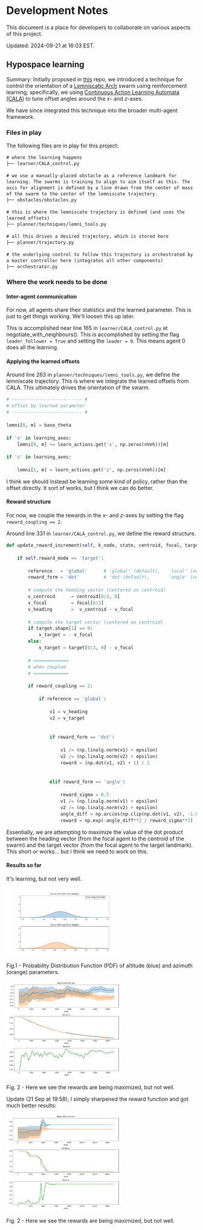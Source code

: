 # Development Notes

This document is a place for developers to collaborate on various aspects of this project.

Updated: 2024-09-21 at 16:03 EST.

## Hypospace learning

Summary: Initially proposed in [this](https://github.com/tjards/hypospace_learning) repo, we introduced a technique for control the orientation of a [Lemniscatic Arch](https://ieeexplore.ieee.org/document/9931405) swarm using reinforcement learning; specifically, we using [Continuous Action Learning Automata (CALA)](https://github.com/tjards/continuous_action_learning_automata) to tune offset angles around the $x$- and $z$-axes. 

We have since integrated this technique into the broader multi-agent framework. 

### Files in play

The following files are in play for this project:

```
# where the learning happens       
├── learner/CALA_control.py 

# we use a manually-placed obstacle as a reference landmark for learning. The swarms is training to align to aim itself as this. The axis for alignment is defined by a line drawn from the center of mass of the swarm to the center of the lemniscate trajectory.          
├── obstacles/obstacles.py

# this is where the lemniscate trajectory is defined (and uses the learned offsets)
├── planner/techniques/lemni_tools.py                 

# all this drives a desired trajectory, which is stored here 
├── planner/trajectory.py        

# the underlying control to follow this trajectory is orchestrated by a master controller here (integrates all other components)
├── orchestrator.py         
```

### Where the work needs to be done

#### Inter-agent communication

For now, all agents share their statistics and the learned parameter. This is just to get things working. We'll loosen this up later.

This is accomplished near line 165 in `learner/CALA_control.py` at negotiate_with_neighbours(). This is accomplished by setting the flag `leader_follower = True` and setting the `leader = 0`. This means agent 0 does all the learning. 

#### Applying the learned offsets

Around line 263 in `planner/techniques/lemni_tools.py`, we define the lemniscate trajectory. This is where we integrate the learned offsets from CALA. This ultimately drives the orientation of the swarm.

```python
# -------------------------- #
# offset by learned parameter
# -------------------------- #

lemni[0, m] = base_theta  

if 'x' in learning_axes:
    lemni[0, m] += learn_actions.get('x', np.zeros(nVeh))[m]
    
if 'z' in learning_axes:

    lemni[1, m] = learn_actions.get('z', np.zeros(nVeh))[m]

```

I think we should instead be learning some kind of policy, rather than the offset directly. It sort of works, but I think we can do better.

#### Reward structure

For now, we couple the rewards in the $x$- and $z$-axes by setting the flag `reward_coupling == 2`. 

Around line 331 in `learner/CALA_control.py`, we define the reward structure. 

```python
def update_reward_increment(self, k_node, state, centroid, focal, target, mode):
    
    if self.reward_mode == 'target':
        
        reference   = 'global'      # 'global' (default),   'local' (not working yet)
        reward_form = 'dot'         # 'dot'(default),       'angle' (not working yet)
        
        # compute the heading vector (centered on centroid)
        v_centroid      = centroid[0:3, 0]
        v_focal         = focal[0:3]
        v_heading       =  v_centroid - v_focal
        
        # compute the target vector (centered on centroid)
        if target.shape[1] == 0:
            v_target = - v_focal
        else:
            v_target = target[0:3, 0] - v_focal
        
        # =============
        # when coupled
        # =============
        
        if reward_coupling == 2:
            
            if reference == 'global':
                
                v1 = v_heading
                v2 = v_target
    
                
                if reward_form == 'dot':
    
                    v1 /= (np.linalg.norm(v1) + epsilon)
                    v2 /= (np.linalg.norm(v2) + epsilon)
                    reward = (np.dot(v1, v2) + 1) / 2


                elif reward_form == 'angle':
                    
                    reward_sigma = 0.5
                    v1 /= (np.linalg.norm(v1) + epsilon)
                    v2 /= (np.linalg.norm(v2) + epsilon)
                    angle_diff = np.arccos(np.clip(np.dot(v1, v2), -1.0, 1.0))
                    reward = np.exp(-angle_diff**2 / reward_sigma**2)  # Gaussian bump at 0

```

Essentially, we are attempting to maximize the value of the dot product between the heading vector (from the focal agent to the centroid of the swarm) and the target vector (from the focal agent to the target landmark). This short or works... but I think we need to work on this.

#### Results so far 

It's learning, but not very well.

<p float="center">
    <img src="./visualization/public/kleber/RL_animation_kleber.gif" width="60%"> 
    <figcaption style="font-size: 1em; margin-top: 5px;">Fig.1 - Probability Distribution Function (PDF) of altitude (blue) and azimuth (orange) parameters. </figcaption>
</p>

<p float="center">
    <img src="./visualization/public/kleber/RL_plots_kleber.png" width="60%"> 
    <figcaption style="font-size: 1em; margin-top: 5px;">Fig. 2 - Here we see the rewards are being maximized, but not well. </figcaption>
</p>

Update (21 Sep at 19:58), I simply sharpened the reward function and got much better results:

<p float="center">
    <img src="./visualization/public/kleber/RL_plots2_kleber.png" width="60%"> 
    <figcaption style="font-size: 1em; margin-top: 5px;">Fig. 2 - Here we see the rewards are being maximized, but not well. </figcaption>
</p>

